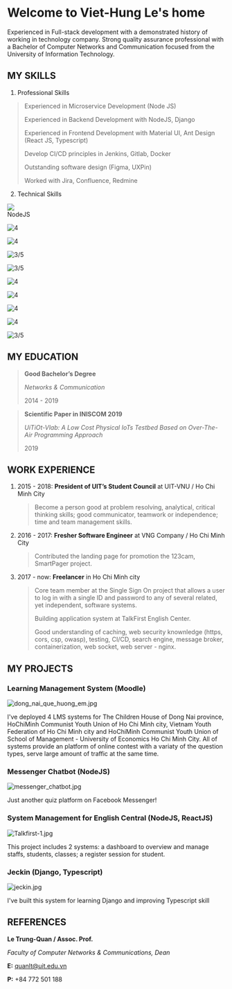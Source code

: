 
# Welcome to Viet-Hung Le's home

Experienced in Full-stack development with a demonstrated history of working in technology company. Strong quality assurance professional with a Bachelor of Computer Networks and Communication focused from the University of Information Technology.

## MY SKILLS

1. Professional Skills

> Experienced in Microservice Development (Node JS)
>
> Experienced in Backend Development with NodeJS, Django
>
> Experienced in Frontend Development with Material UI, Ant Design (React JS, Typescript)
>
> Develop CI/CD principles in Jenkins, Gitlab, Docker
> 
> Outstanding software design (Figma, UXPin)
> 
> Worked with Jira, Confluence, Redmine

2. Technical Skills

<div class="grid grid-cols-3 gap-4">
   <div class="skill-item flex justify-center items-center">
      <img src="/images/nodejs.png">
   </div>
   NodeJS
</div>

![4](https://progress-bar.dev/4?scale=5&suffix=/5&width=200&title=ReactJS)

![4](https://progress-bar.dev/4?scale=5&suffix=/5&width=200&title=MongoDB)

![3/5](https://progress-bar.dev/3?scale=5&suffix=/5&width=200&title=Django)

![3/5](https://progress-bar.dev/3?scale=5&suffix=/5&width=200&title=GoogleScript)

![4](https://progress-bar.dev/4?scale=5&suffix=/5&width=200&title=Docker)

![4](https://progress-bar.dev/4?scale=5&suffix=/5&width=200&title=Redis)

![4](https://progress-bar.dev/4?scale=5&suffix=/5&width=200&title=Microservice)

![4](https://progress-bar.dev/4?scale=5&suffix=/5&width=200&title=Unix)

![3/5](https://progress-bar.dev/3?scale=5&suffix=/5&width=200&title=ElasticSearch)


## MY EDUCATION

> __Good Bachelor’s Degree__
> 
> _Networks & Communication_
> 
> 2014 - 2019

> __Scientific Paper in INISCOM 2019__
> 
> _UiTiOt-Vlab: A Low Cost Physical IoTs Testbed Based on Over-The-Air Programming Approach_
> 
> 2019

## WORK EXPERIENCE

1. 2015 - 2018: __President of UIT’s Student Council__ at UIT-VNU  /  Ho Chi Minh City

   > Become a person good at problem resolving, analytical, critical thinking skills; good communicator, teamwork or independence; time and team management skills.

2. 2016 - 2017: __Fresher Software Engineer__ at VNG Company  /  Ho Chi Minh City

   > Contributed the landing page for promotion the 123cam, SmartPager project.

3. 2017 - now: __Freelancer__ in Ho Chi Minh city

   > Core team member at the Single Sign On project that allows a user to log in with a single ID and password to any of several related, yet independent, software systems.
   > 
   > Building application system at TalkFirst English Center.
   > 
   > Good understanding of caching, web security knownledge (https, cors, csp, owasp), testing, CI/CD, search engine, message broker, containerization, web socket, web server - nginx.

## MY PROJECTS

### Learning Management System (Moodle)

![dong_nai_que_huong_em.jpg](/images/dong_nai_que_huong_em.jpg)

I've deployed 4 LMS systems for The Children House of Dong Nai province, HoChiMinh Communist Youth Union of Ho Chi Minh city, Vietnam Youth Federation of Ho Chi Minh city and HoChiMinh Communist Youth Union of School of Management - University of Economics Ho Chi Minh City. All of systems provide an platform of online contest with a variaty of the question types, serve large amount of traffic at the same time.

### Messenger Chatbot (NodeJS)

![messenger_chatbot.jpg](/images/messenger_chatbot.jpg)

Just another quiz platform on Facebook Messenger!

### System Management for English Central (NodeJS, ReactJS)

![Talkfirst-1.jpg](/images/Talkfirst-1.jpg)

This project includes 2 systems: a dashboard to overview and manage staffs, students, classes; a register session for student.

### Jeckin (Django, Typescript)

![jeckin.jpg](/images/jeckin.jpg)

I've built this system for learning Django and improving Typescript skill

## REFERENCES

__Le Trung-Quan / Assoc. Prof.__

_Faculty of Computer Networks & Communications, Dean_

__E:__ quanlt@uit.edu.vn

__P:__ +84 772 501 188
